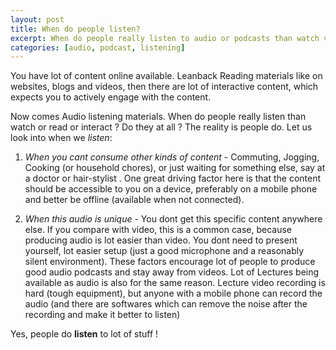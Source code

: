 ```yaml
---
layout: post
title: When do people listen?
excerpt: When do people really listen to audio or podcasts than watch video or read text or interact on a site ?
categories: [audio, podcast, listening]
---
```


You have lot of content online available.
Leanback Reading materials like on websites, blogs and videos, then there are lot of interactive content, which expects you to actively engage with the content.

Now comes Audio listening materials. When do people really listen than watch or read or interact ? Do they at all ?
The reality is people do. Let us look into when we *listen*:

1.	*When you cant consume other kinds of content* - Commuting, Jogging, Cooking (or household chores), or just waiting for 	something else, say at a doctor or hair-stylist . One great driving factor here is that the content should be accessible to you on a device, preferably on a mobile phone and better be offline (available when not connected).

2.	*When this audio is unique* - You dont get this specific content anywhere else.	
If you compare with video, this is a common case, because producing audio is lot easier than video. You dont need to present yourself, lot easier setup (just a good microphone and a reasonably silent environment). These factors encourage lot of people to produce good audio podcasts and stay away from videos. Lot of Lectures being available as audio is also for the same reason. Lecture video recording is hard (tough equipment), but anyone with a mobile phone can record the audio (and there are softwares which can remove the noise after the recording and make it better to listen)

Yes, people do **listen** to lot of stuff !


